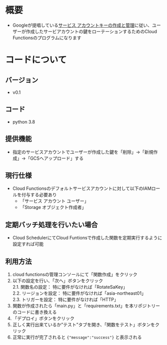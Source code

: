 
# 概要
- Googleが提唱している[サービス アカウントキーの作成と管理](https://cloud.google.com/iam/docs/creating-managing-service-account-keys?hl=JA)に従い、ユーザーが作成したサービアカウントの鍵をローテーションするためのCloud Functionsのプログラムになります

# コードについて
## バージョン
- v0.1

## コード
- python 3.8

## 提供機能
- 指定のサービスアカウントでユーザーが作成した鍵を「削除」→「新規作成」→「GCSへアップロード」する

## 現行仕様
- Cloud Functionsのデフォルトサービスアカウントに対して以下のIAMロールを付与する必要あり
  - 「サービス アカウント ユーザー」
  - 「Storage オブジェクト作成者」

## 定期バッチ処理を行いたい場合
- Cloud SchedulerにてCloud Funtionsで作成した関数を定期実行するように設定すれば可能

## 利用方法
1. cloud functionsの管理コンソールにて「関数作成」をクリック
2. 以下の設定を行い、「次へ」ボタンをクリック  
    2.1. 関数名の設定： 特に要件がなければ「RotateSaKey」  
    2.2. リージョンを設定： 特に要件がなければ「asia-northeast01」  
    2.3. トリガーを設定： 特に要件がなければ「HTTP」  
3. 関数が作成されたら「main.py」と「requirements.txt」を本リポジトリーのコードに書き換える
4. 「デプロイ」ボタンをクリック
5. 正しく実行出来ているか”テスト”タブを開き、「関数をテスト」ボタンをクリック
6. 正常に実行が完了されると `{"message":"success"}` と表示される
